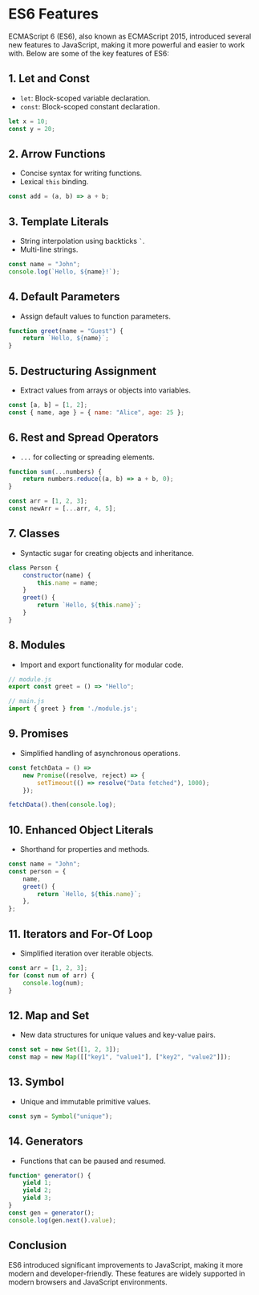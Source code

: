 # ES6 Features

ECMAScript 6 (ES6), also known as ECMAScript 2015, introduced several new features to JavaScript, making it more powerful and easier to work with. Below are some of the key features of ES6:

## 1. **Let and Const**
- `let`: Block-scoped variable declaration.
- `const`: Block-scoped constant declaration.

```javascript
let x = 10;
const y = 20;
```

## 2. **Arrow Functions**
- Concise syntax for writing functions.
- Lexical `this` binding.

```javascript
const add = (a, b) => a + b;
```

## 3. **Template Literals**
- String interpolation using backticks `` ` ``.
- Multi-line strings.

```javascript
const name = "John";
console.log(`Hello, ${name}!`);
```

## 4. **Default Parameters**
- Assign default values to function parameters.

```javascript
function greet(name = "Guest") {
    return `Hello, ${name}`;
}
```

## 5. **Destructuring Assignment**
- Extract values from arrays or objects into variables.

```javascript
const [a, b] = [1, 2];
const { name, age } = { name: "Alice", age: 25 };
```

## 6. **Rest and Spread Operators**
- `...` for collecting or spreading elements.

```javascript
function sum(...numbers) {
    return numbers.reduce((a, b) => a + b, 0);
}

const arr = [1, 2, 3];
const newArr = [...arr, 4, 5];
```

## 7. **Classes**
- Syntactic sugar for creating objects and inheritance.

```javascript
class Person {
    constructor(name) {
        this.name = name;
    }
    greet() {
        return `Hello, ${this.name}`;
    }
}
```

## 8. **Modules**
- Import and export functionality for modular code.

```javascript
// module.js
export const greet = () => "Hello";

// main.js
import { greet } from './module.js';
```

## 9. **Promises**
- Simplified handling of asynchronous operations.

```javascript
const fetchData = () =>
    new Promise((resolve, reject) => {
        setTimeout(() => resolve("Data fetched"), 1000);
    });

fetchData().then(console.log);
```

## 10. **Enhanced Object Literals**
- Shorthand for properties and methods.

```javascript
const name = "John";
const person = {
    name,
    greet() {
        return `Hello, ${this.name}`;
    },
};
```

## 11. **Iterators and For-Of Loop**
- Simplified iteration over iterable objects.

```javascript
const arr = [1, 2, 3];
for (const num of arr) {
    console.log(num);
}
```

## 12. **Map and Set**
- New data structures for unique values and key-value pairs.

```javascript
const set = new Set([1, 2, 3]);
const map = new Map([["key1", "value1"], ["key2", "value2"]]);
```

## 13. **Symbol**
- Unique and immutable primitive values.

```javascript
const sym = Symbol("unique");
```

## 14. **Generators**
- Functions that can be paused and resumed.

```javascript
function* generator() {
    yield 1;
    yield 2;
    yield 3;
}
const gen = generator();
console.log(gen.next().value);
```

## Conclusion
ES6 introduced significant improvements to JavaScript, making it more modern and developer-friendly. These features are widely supported in modern browsers and JavaScript environments.
